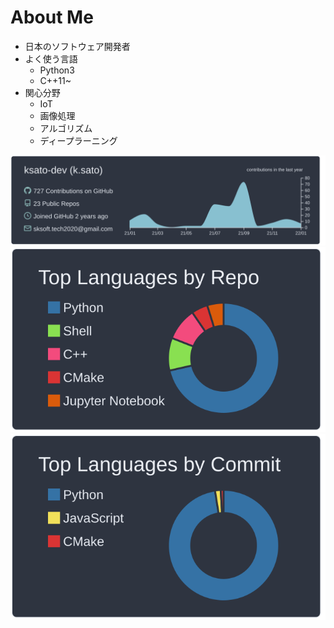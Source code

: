 # About Me
- 日本のソフトウェア開発者
- よく使う言語
    - Python3
    - C++11~
- 関心分野
    - IoT
    - 画像処理
    - アルゴリズム
    - ディープラーニング

[![](https://raw.githubusercontent.com/ksato-dev/ksato-dev/master/profile-summary-card-output/nord_dark/0-profile-details.svg)](https://github.com/ksato-dev/github-profile-summary-cards)
[![](https://raw.githubusercontent.com/ksato-dev/ksato-dev/master/profile-summary-card-output/nord_dark/1-repos-per-language.svg)](https://github.com/ksato-dev/github-profile-summary-cards)
[![](https://raw.githubusercontent.com/ksato-dev/ksato-dev/master/profile-summary-card-output/nord_dark/2-most-commit-language.svg)](https://github.com/ksato-dev/github-profile-summary-cards)
